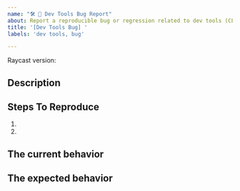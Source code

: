 ```yaml
---
name: "🛠 🐞 Dev Tools Bug Report"
about: Report a reproducible bug or regression related to dev tools (CLI, publishing, commands like Manage Extension or Create Extension, etc)
title: '[Dev Tools Bug] '
labels: 'dev tools, bug'

---
```


<!--
  Please provide a clear and concise description of what the bug is. Include
  screenshots if needed. Please test using the latest version of Raycast and API.
-->

Raycast version:

## Description

## Steps To Reproduce

1.
2.

<!--
  Your bug will get fixed much faster if we can easily reproduce the bug. Issues without reproduction steps may be immediately closed as not actionable.
-->

## The current behavior


## The expected behavior
